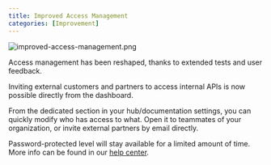 ```yaml
---
title: Improved Access Management
categories: [Improvement]
---
```


![improved-access-management.png](/images/updates/improved-access-management.png)

Access management has been reshaped, thanks to extended tests and user feedback.

Inviting external customers and partners to access internal APIs is now possible directly from the dashboard.

From the dedicated section in your hub/documentation settings, you can quickly modify who has access to what. Open it to teammates of your organization, or invite external partners by email directly.

Password-protected level will stay available for a limited amount of time. More info can be found in our [help center](https://docs.bump.sh/help/access-management/).
